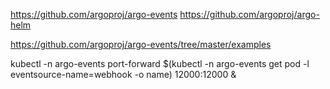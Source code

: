 https://github.com/argoproj/argo-events
https://github.com/argoproj/argo-helm

https://github.com/argoproj/argo-events/tree/master/examples


kubectl -n argo-events port-forward $(kubectl -n argo-events get pod -l eventsource-name=webhook -o name) 12000:12000 &
